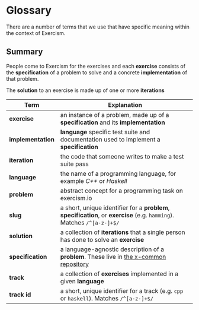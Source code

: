 # Glossary

There are a number of terms that we use that have specific meaning within the
context of Exercism.

## Summary

People come to Exercism for the exercises and each **exercise** consists of the **specification** of a problem to solve and a concrete **implementation** of that problem.

The **solution** to an exercise is made up of one or more **iterations**




| Term               | Explanation                                                                                                              |
|--------------------|--------------------------------------------------------------------------------------------------------------------------|
| **exercise**       | an instance of a problem, made up of a **specification** and its **implementation**                                      |
| **implementation** | **language** specific test suite and documentation used to implement a **specification**                                 |
| **iteration**      | the code that someone writes to make a test suite pass                                                                   |
| **language**       | the name of a programming language, for example _C++_ or _Haskell_                                                       |
| **problem**        | abstract concept for a programming task on exercism.io                                                                   |
| **slug**           | a short, unique identifier for a **problem**, **specification**, or **exercise** (e.g. `hamming`). Matches `/^[a-z-]+$/` |
| **solution**       | a collection of **iterations** that a single person has done to solve an **exercise**                                    |
| **specification**  | a language-agnostic description of a **problem**. These live in [the x-common repository][x-common-repo]                 |
| **track**          | a collection of **exercises** implemented in a given **language**                                                        |
| **track id**       | a short, unique identifier for a track (e.g. `cpp` or `haskell`). Matches `/^[a-z-]+$/`                                  |

[x-common-repo]: https://github.com/exercism/x-common
